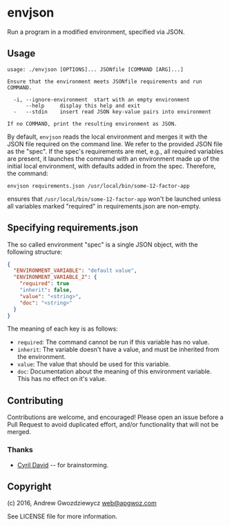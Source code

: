 # envjson

Run a program in a modified environment, specified via JSON.

## Usage

```
usage: ./envjson [OPTIONS]... JSONfile [COMMAND [ARG]...]

Ensure that the environment meets JSONfile requirements and run COMMAND.

  -i, --ignore-environment  start with an empty environment
      --help     display this help and exit
  -   --stdin    insert read JSON key-value pairs into environment

If no COMMAND, print the resulting environment as JSON.
```

By default, `envjson` reads the local environment and merges it with
the JSON file required on the command line. We refer to the provided
JSON file as the "spec". If the spec's requirements are met, e.g., all
required variables are present, it launches the command with an
environment made up of the initial local environment, with defaults
added in from the spec. Therefore, the command:

`envjson requirements.json /usr/local/bin/some-12-factor-app`

ensures that `/usr/local/bin/some-12-factor-app` won't be launched
unless all variables marked "required" in requirements.json are
non-empty.

## Specifying requirements.json

The so called environment "spec" is a single JSON object, with the
following structure:

```json
{
  "ENVIRONMENT_VARIABLE": "default value",
  "ENVIRONMENT_VARIABLE_2": {
    "required": true
    "inherit": false,
    "value": "<string>",
    "doc": "<string>"
  }
}
```

The meaning of each key is as follows:

* `required`: The command cannot be run if this variable has no value.
* `inherit`: The variable doesn't have a value, and must be inherited
  from the environment.
* `value`: The value that should be used for this variable.
* `doc`: Documentation about the meaning of this environment
  variable. This has no effect on it's value.

## Contributing

Contributions are welcome, and encouraged! Please open an issue before
a Pull Request to avoid duplicated effort, and/or functionality that
will not be merged.

### Thanks

* [Cyril David](https://github.com/cyx) -- for brainstorming.

## Copyright

(c) 2016, Andrew Gwozdziewycz <web@apgwoz.com>

See LICENSE file for more information.
